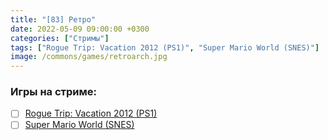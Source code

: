 ```yaml
---
title: "[83] Ретро"
date: 2022-05-09 09:00:00 +0300
categories: ["Стримы"]
tags: ["Rogue Trip: Vacation 2012 (PS1)", "Super Mario World (SNES)"]
image: /commons/games/retroarch.jpg
---
```


### Игры на стриме:
+ [ ] [Rogue Trip: Vacation 2012 (PS1)](/tags/rogue-trip-vacation-2012-ps1)
+ [ ] [Super Mario World (SNES)](/tags/super-mario-world-snes)
